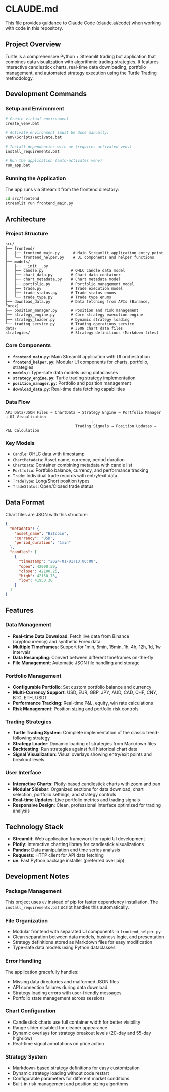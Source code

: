 # CLAUDE.md

This file provides guidance to Claude Code (claude.ai/code) when working with code in this repository.

## Project Overview

Turtle is a comprehensive Python + Streamlit trading bot application that combines data visualization with algorithmic trading strategies. It features interactive candlestick charts, real-time data downloading, portfolio management, and automated strategy execution using the Turtle Trading methodology.

## Development Commands

### Setup and Environment
```bash
# Create virtual environment
create_venv.bat

# Activate environment (must be done manually)
venv\Scripts\activate.bat

# Install dependencies with uv (requires activated venv)
install_requirements.bat

# Run the application (auto-activates venv)
run_app.bat
```

### Running the Application
The app runs via Streamlit from the frontend directory:
```bash
cd src/frontend
streamlit run frontend_main.py
```

## Architecture

### Project Structure
```
src/
├── frontend/
│   ├── frontend_main.py      # Main Streamlit application entry point
│   └── frontend_helper.py    # UI components and helper functions
├── models/
│   ├── __init__.py
│   ├── candle.py            # OHLC candle data model
│   ├── chart_data.py        # Chart data container
│   ├── chart_metadata.py    # Chart metadata model
│   ├── portfolio.py         # Portfolio management model
│   ├── trade.py             # Trade execution model
│   ├── trade_status.py      # Trade status enums
│   └── trade_type.py        # Trade type enums
├── download_data.py         # Data fetching from APIs (Binance, Forex)
├── position_manager.py      # Position and risk management
├── strategy_engine.py       # Core strategy execution engine
├── strategy_loader.py       # Dynamic strategy loading
└── trading_service.py       # Trading operations service
data/                        # JSON chart data files
strategies/                  # Strategy definitions (Markdown files)
```

### Core Components
- **`frontend_main.py`**: Main Streamlit application with UI orchestration
- **`frontend_helper.py`**: Modular UI components for charts, portfolio, strategies
- **`models/`**: Type-safe data models using dataclasses
- **`strategy_engine.py`**: Turtle trading strategy implementation
- **`position_manager.py`**: Portfolio and position management
- **`download_data.py`**: Real-time data fetching capabilities

### Data Flow
```
API Data/JSON Files → ChartData → Strategy Engine → Portfolio Manager → UI Visualization
                                      ↓
                               Trading Signals → Position Updates → P&L Calculation
```

### Key Models
- `Candle`: OHLC data with timestamp
- `ChartMetadata`: Asset name, currency, period duration
- `ChartData`: Container combining metadata with candle list
- `Portfolio`: Portfolio balance, currency, and performance tracking
- `Trade`: Individual trade records with entry/exit data
- `TradeType`: Long/Short position types
- `TradeStatus`: Open/Closed trade status

## Data Format

Chart files are JSON with this structure:
```json
{
  "metadata": {
    "asset_name": "Bitcoin",
    "currency": "USD",
    "period_duration": "1min"
  },
  "candles": [
    {
      "timestamp": "2024-01-01T10:00:00",
      "open": 42000.50,
      "close": 42100.25, 
      "high": 42150.75,
      "low": 41950.30
    }
  ]
}
```

## Features

### Data Management
- **Real-time Data Download**: Fetch live data from Binance (cryptocurrency) and synthetic Forex data
- **Multiple Timeframes**: Support for 1min, 5min, 15min, 1h, 4h, 12h, 1d, 1w intervals
- **Data Resampling**: Convert between different timeframes on-the-fly
- **File Management**: Automatic JSON file handling and storage

### Portfolio Management
- **Configurable Portfolio**: Set custom portfolio balance and currency
- **Multi-Currency Support**: USD, EUR, GBP, JPY, AUD, CAD, CHF, CNY, BTC, ETH, USDT
- **Performance Tracking**: Real-time P&L, equity, win rate calculations
- **Risk Management**: Position sizing and portfolio risk controls

### Trading Strategies
- **Turtle Trading System**: Complete implementation of the classic trend-following strategy
- **Strategy Loader**: Dynamic loading of strategies from Markdown files
- **Backtesting**: Run strategies against full historical chart data
- **Signal Visualization**: Visual overlays showing entry/exit points and breakout levels

### User Interface
- **Interactive Charts**: Plotly-based candlestick charts with zoom and pan
- **Modular Sidebar**: Organized sections for data download, chart selection, portfolio settings, and strategy controls
- **Real-time Updates**: Live portfolio metrics and trading signals
- **Responsive Design**: Clean, professional interface optimized for trading analysis

## Technology Stack

- **Streamlit**: Web application framework for rapid UI development
- **Plotly**: Interactive charting library for candlestick visualizations
- **Pandas**: Data manipulation and time series analysis
- **Requests**: HTTP client for API data fetching
- **uv**: Fast Python package installer (preferred over pip)

## Development Notes

### Package Management
This project uses `uv` instead of pip for faster dependency installation. The `install_requirements.bat` script handles this automatically.

### File Organization
- Modular frontend with separated UI components in `frontend_helper.py`
- Clean separation between data models, business logic, and presentation
- Strategy definitions stored as Markdown files for easy modification
- Type-safe data models using Python dataclasses

### Error Handling
The application gracefully handles:
- Missing data directories and malformed JSON files
- API connection failures during data download
- Strategy loading errors with user-friendly messages
- Portfolio state management across sessions

### Chart Configuration
- Candlestick charts use full container width for better visibility
- Range slider disabled for cleaner appearance
- Dynamic overlays for strategy breakout levels (20-day and 55-day high/low)
- Real-time signal annotations on price action

### Strategy System
- Markdown-based strategy definitions for easy customization
- Dynamic strategy loading without code restart
- Configurable parameters for different market conditions
- Built-in risk management and position sizing algorithms
